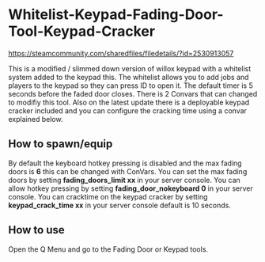 # Whitelist-Keypad-Fading-Door-Tool-Keypad-Cracker
https://steamcommunity.com/sharedfiles/filedetails/?id=2530913057

This is a modified / slimmed down version of willox keypad with a whitelist system added to the keypad this. The whitelist allows you to add jobs and players to the keypad so they can press ID to open it. The default timer is 5 seconds before the faded door closes. There is 2 Convars that can changed to modifiy this tool. Also on the latest update there is a deployable keypad cracker included and you can configure the cracking time using a convar explained below.

## How to spawn/equip
By default the keyboard hotkey pressing is disabled and the max fading doors is **6** this can be changed with ConVars.
You can set the max fading doors by setting **fading_doors_limit xx** in your server console.
You can allow hotkey pressing by setting **fading_door_nokeyboard 0** in your server console.
You can cracktime on the keypad cracker by setting **keypad_crack_time xx** in your server console default is 10 seconds.

## How to use
Open the Q Menu and go to the Fading Door or Keypad tools.

